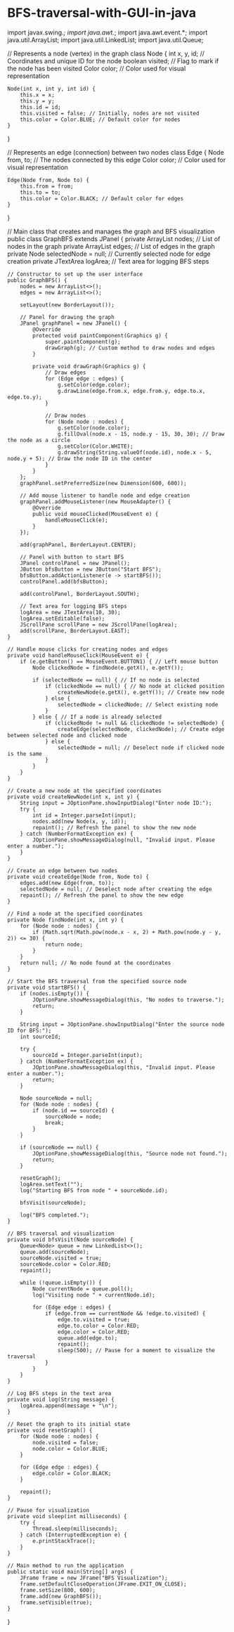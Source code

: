 # BFS-traversal-with-GUI-in-java
import javax.swing.*;
import java.awt.*;
import java.awt.event.*;
import java.util.ArrayList;
import java.util.LinkedList;
import java.util.Queue;

// Represents a node (vertex) in the graph
class Node {
    int x, y, id;        // Coordinates and unique ID for the node
    boolean visited;    // Flag to mark if the node has been visited
    Color color;        // Color used for visual representation

    Node(int x, int y, int id) {
        this.x = x;
        this.y = y;
        this.id = id;
        this.visited = false; // Initially, nodes are not visited
        this.color = Color.BLUE; // Default color for nodes
    }
}

// Represents an edge (connection) between two nodes
class Edge {
    Node from, to;   // The nodes connected by this edge
    Color color;     // Color used for visual representation

    Edge(Node from, Node to) {
        this.from = from;
        this.to = to;
        this.color = Color.BLACK; // Default color for edges
    }
}

// Main class that creates and manages the graph and BFS visualization
public class GraphBFS extends JPanel {
    private ArrayList<Node> nodes; // List of nodes in the graph
    private ArrayList<Edge> edges; // List of edges in the graph
    private Node selectedNode = null; // Currently selected node for edge creation
    private JTextArea logArea; // Text area for logging BFS steps

    // Constructor to set up the user interface
    public GraphBFS() {
        nodes = new ArrayList<>();
        edges = new ArrayList<>();

        setLayout(new BorderLayout());

        // Panel for drawing the graph
        JPanel graphPanel = new JPanel() {
            @Override
            protected void paintComponent(Graphics g) {
                super.paintComponent(g);
                drawGraph(g); // Custom method to draw nodes and edges
            }

            private void drawGraph(Graphics g) {
                // Draw edges
                for (Edge edge : edges) {
                    g.setColor(edge.color);
                    g.drawLine(edge.from.x, edge.from.y, edge.to.x, edge.to.y);
                }

                // Draw nodes
                for (Node node : nodes) {
                    g.setColor(node.color);
                    g.fillOval(node.x - 15, node.y - 15, 30, 30); // Draw the node as a circle
                    g.setColor(Color.WHITE);
                    g.drawString(String.valueOf(node.id), node.x - 5, node.y + 5); // Draw the node ID in the center
                }
            }
        };
        graphPanel.setPreferredSize(new Dimension(600, 600));

        // Add mouse listener to handle node and edge creation
        graphPanel.addMouseListener(new MouseAdapter() {
            @Override
            public void mouseClicked(MouseEvent e) {
                handleMouseClick(e);
            }
        });

        add(graphPanel, BorderLayout.CENTER);

        // Panel with button to start BFS
        JPanel controlPanel = new JPanel();
        JButton bfsButton = new JButton("Start BFS");
        bfsButton.addActionListener(e -> startBFS());
        controlPanel.add(bfsButton);

        add(controlPanel, BorderLayout.SOUTH);

        // Text area for logging BFS steps
        logArea = new JTextArea(10, 30);
        logArea.setEditable(false);
        JScrollPane scrollPane = new JScrollPane(logArea);
        add(scrollPane, BorderLayout.EAST);
    }

    // Handle mouse clicks for creating nodes and edges
    private void handleMouseClick(MouseEvent e) {
        if (e.getButton() == MouseEvent.BUTTON1) { // Left mouse button
            Node clickedNode = findNode(e.getX(), e.getY());

            if (selectedNode == null) { // If no node is selected
                if (clickedNode == null) { // No node at clicked position
                    createNewNode(e.getX(), e.getY()); // Create new node
                } else {
                    selectedNode = clickedNode; // Select existing node
                }
            } else { // If a node is already selected
                if (clickedNode != null && clickedNode != selectedNode) {
                    createEdge(selectedNode, clickedNode); // Create edge between selected node and clicked node
                } else {
                    selectedNode = null; // Deselect node if clicked node is the same
                }
            }
        }
    }

    // Create a new node at the specified coordinates
    private void createNewNode(int x, int y) {
        String input = JOptionPane.showInputDialog("Enter node ID:");
        try {
            int id = Integer.parseInt(input);
            nodes.add(new Node(x, y, id));
            repaint(); // Refresh the panel to show the new node
        } catch (NumberFormatException ex) {
            JOptionPane.showMessageDialog(null, "Invalid input. Please enter a number.");
        }
    }

    // Create an edge between two nodes
    private void createEdge(Node from, Node to) {
        edges.add(new Edge(from, to));
        selectedNode = null; // Deselect node after creating the edge
        repaint(); // Refresh the panel to show the new edge
    }

    // Find a node at the specified coordinates
    private Node findNode(int x, int y) {
        for (Node node : nodes) {
            if (Math.sqrt(Math.pow(node.x - x, 2) + Math.pow(node.y - y, 2)) <= 30) {
                return node;
            }
        }
        return null; // No node found at the coordinates
    }

    // Start the BFS traversal from the specified source node
    private void startBFS() {
        if (nodes.isEmpty()) {
            JOptionPane.showMessageDialog(this, "No nodes to traverse.");
            return;
        }

        String input = JOptionPane.showInputDialog("Enter the source node ID for BFS:");
        int sourceId;

        try {
            sourceId = Integer.parseInt(input);
        } catch (NumberFormatException ex) {
            JOptionPane.showMessageDialog(this, "Invalid input. Please enter a number.");
            return;
        }

        Node sourceNode = null;
        for (Node node : nodes) {
            if (node.id == sourceId) {
                sourceNode = node;
                break;
            }
        }

        if (sourceNode == null) {
            JOptionPane.showMessageDialog(this, "Source node not found.");
            return;
        }

        resetGraph();
        logArea.setText("");
        log("Starting BFS from node " + sourceNode.id);

        bfsVisit(sourceNode);

        log("BFS completed.");
    }

    // BFS traversal and visualization
    private void bfsVisit(Node sourceNode) {
        Queue<Node> queue = new LinkedList<>();
        queue.add(sourceNode);
        sourceNode.visited = true;
        sourceNode.color = Color.RED;
        repaint();

        while (!queue.isEmpty()) {
            Node currentNode = queue.poll();
            log("Visiting node " + currentNode.id);

            for (Edge edge : edges) {
                if (edge.from == currentNode && !edge.to.visited) {
                    edge.to.visited = true;
                    edge.to.color = Color.RED;
                    edge.color = Color.RED;
                    queue.add(edge.to);
                    repaint();
                    sleep(500); // Pause for a moment to visualize the traversal
                }
            }
        }
    }

    // Log BFS steps in the text area
    private void log(String message) {
        logArea.append(message + "\n");
    }

    // Reset the graph to its initial state
    private void resetGraph() {
        for (Node node : nodes) {
            node.visited = false;
            node.color = Color.BLUE;
        }

        for (Edge edge : edges) {
            edge.color = Color.BLACK;
        }

        repaint();
    }

    // Pause for visualization
    private void sleep(int milliseconds) {
        try {
            Thread.sleep(milliseconds);
        } catch (InterruptedException e) {
            e.printStackTrace();
        }
    }

    // Main method to run the application
    public static void main(String[] args) {
        JFrame frame = new JFrame("BFS Visualization");
        frame.setDefaultCloseOperation(JFrame.EXIT_ON_CLOSE);
        frame.setSize(800, 600);
        frame.add(new GraphBFS());
        frame.setVisible(true);
    }
}

